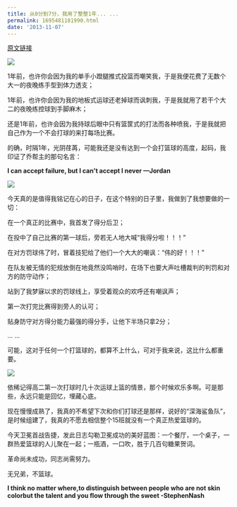 ```yaml
---
title: 从0分到7分，我用了整整1年... ...
permalink: 1695481181990.html
date: '2013-11-07'
---
```


[原文链接](https://user.qzone.qq.com/879309896/blog/1383821407)

![](http://image.caojiantao.site:1024/b6e9968a-39ea-43ab-a723-98819f7b3687.jpg)

1年前，也许你会因为我的单手小蹬腿推式投篮而嘲笑我，于是我便花费了无数个大一的夜晚练手型到体力透支；

1年前，也许你会因为我的地板式运球还老掉球而讽刺我，于是我就用了若干个大二的夜晚练控球到手脚麻木；

还是1年前，也许会因为我持球后眼中只有篮筐式的打法而各种喷我，于是我就把自己作为一个不会打球的来打每场比赛。

的确，时隔1年，光阴荏苒，可能我还是没有达到一个会打篮球的高度，起码，我印证了乔帮主的那句名言： 

**I can accept failure, but I can't accept I never  —Jordan**

![](http://image.caojiantao.site:1024/300d577a-4c07-43c9-8c45-4ac967f29247.jpg)

今天真的是值得我铭记在心的日子，在这个特别的日子里，我做到了我想要做的一切：

在一个真正的比赛中，我首发了得分后卫；

在投中了自己比赛的第一球后，旁若无人地大喊“我得分啦！！！”

在对方罚球伟了时，冒着技犯给了他们一个大大的嘲讽：“伟的好！！！”

在队友被无情的犯规放倒在地竟然没鸣哨时，在场下也要大声吐槽裁判的判罚和对方的防守动作； 

站到了我梦寐以求的罚球线上，享受着观众的欢呼还有嘲讽声；

第一次打完比赛得到旁人的认可；

贴身防守对方得分能力最强的得分手，让他下半场只拿2分；

... ...

可能，这对于任何一个打篮球的，都算不上什么，可对于我来说，这比什么都重要。

![](http://image.caojiantao.site:1024/5d7dc19c-588e-4381-8ed0-f5b4cd399a1c.jpg)

依稀记得高二第一次打球时几十次运球上篮的情景，那个时候欢乐多啊。可是那些，永远只能是回忆，埋藏心底。

现在慢慢成熟了，我真的不希望下次和你们打球还是那样，说好的“深海鲨鱼队”，是时候组建了，我真的不愿去相信整个15班就没有一个真正热爱篮球的。

今天卫冕首战告捷，发此日志勾勒卫冕成功的美好蓝图：一个餐厅，一个桌子，一群热爱篮球的人儿聚在一起；一瓶酒，一口吹，胜于几百句糖果贺词。

革命尚未成功，同志尚需努力。

无兄弟，不篮球。

**I think no matter where,to distinguish between people who are not skin colorbut the talent and you flow through the sweet -StephenNash**